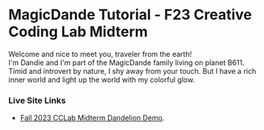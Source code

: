 # MagicDande Tutorial - F23 Creative Coding Lab Midterm

Welcome and nice to meet you, traveler from the earth!  
I'm Dandie and I'm part of the MagicDande family living on planet B611. Timid and introvert by nature, I shy away from your touch. But I have a rich inner world and light up the world with my colorful glow.

### Live Site Links

- [Fall 2023 CCLab Midterm Dandelion Demo](https://carrotliu.github.io/F23-CCLab-Tutorial/pre-midterm-complete/).
